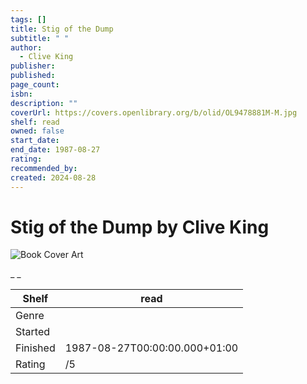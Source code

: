 ```yaml
---
tags: []
title: Stig of the Dump
subtitle: " "
author:
  - Clive King
publisher: 
published: 
page_count: 
isbn: 
description: ""
coverUrl: https://covers.openlibrary.org/b/olid/OL9478881M-M.jpg
shelf: read
owned: false
start_date: 
end_date: 1987-08-27
rating: 
recommended_by: 
created: 2024-08-28
---
```


# Stig of the Dump by Clive King

![Book Cover Art](https://covers.openlibrary.org/b/olid/OL9478881M-M.jpg)

_ _

| Shelf | read |
| --- | --- |
| Genre |  |
| Started |  |
| Finished | 1987-08-27T00:00:00.000+01:00 |
| Rating | /5 |

